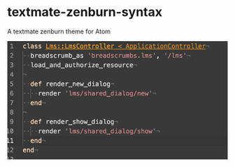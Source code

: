 # textmate-zenburn-syntax

A textmate zenburn theme for Atom

![A screenshot of your theme](https://raw.githubusercontent.com/phthhieu/textmate-zenburn-syntax/master/textmate-zenburn-syntax.png)
